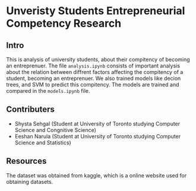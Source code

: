 # Unveristy Students Entrepreneurial Competency Research

## Intro

This is analysis of university students, about their compitency of becoming an entreprenuer. The file `analysis.ipynb` consists of important analysis about the relation between diffrent factors affecting the compitency of a student, becoming an entreprenuer. We also trained models like decion trees, and SVM to predict this compitency. The models are trained and compared in the `models.ipynb` file. 

## Contributers 

- Shysta Sehgal (Student at University of Toronto studying Computer Science and Congnitive Science) 
- Eeshan Narula (Student at University of Toronto studying Computer Science and Statistics)

## Resources

The dataset was obtained from kaggle, which is a online website used for obtaining datasets. 
